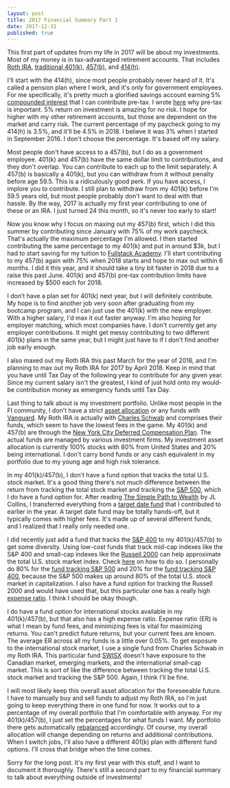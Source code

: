 ```yaml
---
layout: post
title: 2017 Financial Summary Part 1
date: 2017-12-31
published: true
---
```

This first part of updates from my life in 2017 will be about my investments. Most of my money is in tax-advantaged retirement accounts. That includes [Roth IRA](https://www.bogleheads.org/wiki/Roth_ira), [traditional 401(k)](https://www.bogleheads.org/wiki/401(k)), [457(b)](https://www.bogleheads.org/wiki/457(b)), and [414(h)](https://www.reference.com/business-finance/414h-retirement-plan-2587fc5efe85600e).

I'll start with the 414(h), since most people probably never heard of it. It's called a pension plan where I work, and it's only for government employees. For me specifically, it's pretty much a glorified savings account earning 5% [compounded interest](https://en.wikipedia.org/wiki/Compound_interest) that I can contribute pre-tax. I wrote [here](http://marcopchen.com/2017/12/30/why-you-should-max-out-your-401k.html) why pre-tax is important. 5% return on investment is amazing for no risk. I hope for higher with my other retirement accounts, but those are dependent on the market and carry risk. The current percentage of my paycheck going to my 414(h) is 3.5%, and it'll be 4.5% in 2018. I believe it was 3% when I started in September 2016. I don't choose the percentage. It's based off my salary.

Most people don't have access to a 457(b), but I do as a government employee. 401(k) and 457(b) have the same dollar limit to contributions, and they don't overlap. You can contribute to each up to the limit separately. A 457(b) is basically a 401(k), but you can withdraw from it without penalty before age 59.5. This is a ridiculously good perk. If you have access, I implore you to contribute. I still plan to withdraw from my 401(k) before I'm 59.5 years old, but most people probably don't want to deal with that hassle. By the way, 2017 is actually my first year contributing to one of these or an IRA. I just turned 24 this month, so it's never too early to start!

Now you know why I focus on maxing out my 457(b) first, which I did this summer by contributing since January with 75% of my work paycheck. That's actually the maximum percentage I'm allowed. I then started contributing the same percentage to my 401(k) and put in around $3k, but I had to start saving for my tuition to [Fullstack Academy](https://www.fullstackacademy.com/). I'll start contributing to my 457(b) again with 75% when 2018 starts and hope to max out within 6 months. I did it this year, and it should take a tiny bit faster in 2018 due to a raise this past June. 401(k) and 457(b) pre-tax contribution limits have increased by $500 each for 2018.

I don’t have a plan set for 401(k) next year, but I will definitely contribute. My hope is to find another job very soon after graduating from my bootcamp program, and I can just use the 401(k) with the new employer. With a higher salary, I'd max it out faster anyway. I'm also hoping for employer matching, which most companies have. I don't currently get any employer contributions. It might get messy contributing to two different 401(k) plans in the same year, but I might just have to if I don't find another job early enough.

I also maxed out my Roth IRA this past March for the year of 2016, and I'm planning to max out my Roth IRA for 2017 by April 2018. Keep in mind that you have until Tax Day of the following year to contribute for any given year. Since my current salary isn't the greatest, I kind of just hold onto my would-be contribution money as emergency funds until Tax Day.

Last thing to talk about is my investment portfolio. Unlike most people in the FI community, I don't have a strict [asset allocation](https://www.bogleheads.org/wiki/Asset_allocation) or any funds with [Vanguard](https://www.bogleheads.org/wiki/The_Vanguard_Group). My Roth IRA is actually with [Charles Schwab](https://www.bogleheads.org/wiki/Charles_Schwab) and comprises their funds, which seem to have the lowest fees in the game. My 401(k) and 457(b) are through the [New York City Deferred Compensation Plan](http://www1.nyc.gov/site/olr/deferred/dcphome.page). The actual funds are managed by various investment firms. My investment asset allocation is currently 100% stocks with 80% from United States and 20% being international. I don't carry bond funds or any cash equivalent in my portfolio due to my young age and high risk tolerance.

In my 401(k)/457(b), I don't have a fund option that tracks the total U.S. stock market. It's a good thing there's not much difference between the return from tracking the total stock market and tracking the [S&P 500](https://en.wikipedia.org/wiki/S%26P_500_Index), which I do have a fund option for. After reading <a target="_blank" href="https://www.amazon.com/gp/product/1533667926/ref=as_li_tl?ie=UTF8&camp=1789&creative=9325&creativeASIN=1533667926&linkCode=as2&tag=marcopchen-20&linkId=340fffe0b2ae0374d3a8c7e5d4a4495e">The Simple Path to Wealth</a><img src="//ir-na.amazon-adsystem.com/e/ir?t=marcopchen-20&l=am2&o=1&a=1533667926" width="1" height="1" border="0" alt="" style="border:none !important; margin:0px !important;" /> by JL Collins, I transferred everything from a [target date fund](https://www.bogleheads.org/wiki/Target_date_funds) that I contributed to earlier in the year. A target date fund may be totally hands-off, but it typically comes with higher fees. It's made up of several different funds, and I realized that I really only needed one.

I did recently just add a fund that tracks the [S&P 400](https://en.wikipedia.org/wiki/S%26P_400) to my 401(k)/457(b) to get some diversity. Using low-cost funds that track mid-cap indexes like the S&P 400 and small-cap indexes like the [Russell 2000](https://en.wikipedia.org/wiki/Russell_2000_Index) can help approximate the total U.S. stock market index. Check [here](https://www.bogleheads.org/wiki/Approximating_total_stock_market) on how to do so. I personally do 80% for the [fund tracking S&P 500](http://www1.nyc.gov/assets/olr/downloads/pdf/shared/equity-index-profile.pdf) and 20% for the [fund tracking S&P 400](http://www1.nyc.gov/assets/olr/downloads/pdf/shared/midcap-profile.pdf), because the S&P 500 makes up around 80% of the total U.S. stock market in capitalization. I also have a fund option for tracking the Russell 2000 and would have used that, but this particular one has a really high [expense ratio](https://www.bogleheads.org/wiki/Expense_ratios). I think I should be okay though.

I do have a fund option for international stocks available in my 401(k)/457(b), but that also has a high expense ratio. Expense ratio (ER) is what I mean by fund fees, and minimizing fees is vital for maximizing returns. You can't predict future returns, but your current fees are known. The average ER across all my funds is a little over 0.05%. To get exposure to the international stock market, I use a single fund from Charles Schwab in my Roth IRA. This particular fund [SWISX](http://www.schwab.wallst.com/Prospect/Research/mutualfunds/portfolio.asp?symbol=SWISX) doesn't have exposure to the Canadian market, emerging markets, and the international small-cap market. This is sort of like the difference between tracking the total U.S. stock market and tracking the S&P 500. Again, I think I'll be fine.

I will most likely keep this overall asset allocation for the foreseeable future. I have to manually buy and sell funds to adjust my Roth IRA, so I'm just going to keep everything there in one fund for now. It works out to a percentage of my overall portfolio that I'm comfortable with anyway. For my 401(k)/457(b), I just set the percentages for what funds I want. My portfolio there gets automatically [rebalanced](https://www.bogleheads.org/wiki/Rebalancing) accordingly. Of course, my overall allocation will change depending on returns and additional contributions. When I switch jobs, I'll also have a different 401(k) plan with different fund options. I'll cross that bridge when the time comes.

Sorry for the long post. It's my first year with this stuff, and I want to document it thoroughly. There's still a second part to my financial summary to talk about everything outside of investments!
